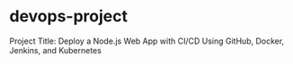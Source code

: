 # devops-project
Project Title: Deploy a Node.js Web App with CI/CD Using GitHub, Docker, Jenkins, and Kubernetes
